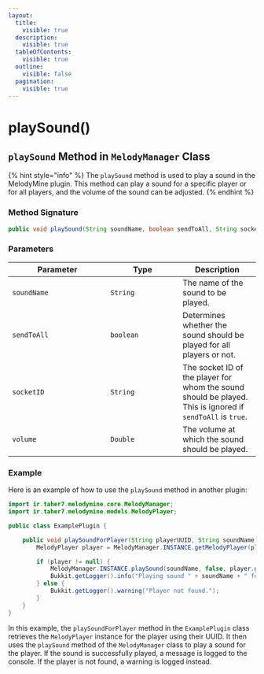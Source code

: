 ```yaml
---
layout:
  title:
    visible: true
  description:
    visible: true
  tableOfContents:
    visible: true
  outline:
    visible: false
  pagination:
    visible: true
---
```


# playSound()

## `playSound` Method in `MelodyManager` Class

{% hint style="info" %}
The `playSound` method is used to play a sound in the MelodyMine plugin. This method can play a sound for a specific player or for all players, and the volume of the sound can be adjusted.
{% endhint %}

### Method Signature

```java
public void playSound(String soundName, boolean sendToAll, String socketID, Double volume)
```

### Parameters

<table><thead><tr><th width="184">Parameter</th><th width="131">Type</th><th>Description</th></tr></thead><tbody><tr><td><code>soundName</code></td><td><code>String</code></td><td>The name of the sound to be played.</td></tr><tr><td><code>sendToAll</code></td><td><code>boolean</code></td><td>Determines whether the sound should be played for all players or not.</td></tr><tr><td><code>socketID</code></td><td><code>String</code></td><td>The socket ID of the player for whom the sound should be played. This is ignored if <code>sendToAll</code> is <code>true</code>.</td></tr><tr><td><code>volume</code></td><td><code>Double</code></td><td>The volume at which the sound should be played.</td></tr></tbody></table>

### Example

Here is an example of how to use the `playSound` method in another plugin:

```java
import ir.taher7.melodymine.core.MelodyManager;
import ir.taher7.melodymine.models.MelodyPlayer;

public class ExamplePlugin {

    public void playSoundForPlayer(String playerUUID, String soundName, double volume) {
        MelodyPlayer player = MelodyManager.INSTANCE.getMelodyPlayer(playerUUID);

        if (player != null) {
            MelodyManager.INSTANCE.playSound(soundName, false, player.getSocketID(), volume);
            Bukkit.getLogger().info("Playing sound " + soundName + " for player " + player.getName());
        } else {
            Bukkit.getLogger().warning("Player not found.");
        }
    }
}
```

In this example, the `playSoundForPlayer` method in the `ExamplePlugin` class retrieves the `MelodyPlayer` instance for the player using their UUID. It then uses the `playSound` method of the `MelodyManager` class to play a sound for the player. If the sound is successfully played, a message is logged to the console. If the player is not found, a warning is logged instead.
